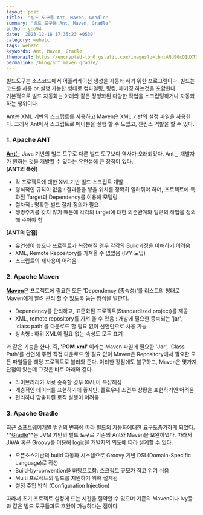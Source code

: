 ```yaml
---
layout: post
title:  "빌드 도구들 Ant, Maven, Gradle"
summary: "빌드 도구들 Ant, Maven, Gradle"
author: yoo94
date: '2023-12-16 17:35:23 +0530'
category: webetc
tags: webetc
keywords: Ant, Maven, Gradle
thumbnail: https://encrypted-tbn0.gstatic.com/images?q=tbn:ANd9GcQ1UXT3Ous2UpkMSNSv6b20E5pnwqT2VvQ8aA&s
permalink: /blog/ant_maven_gradle/
---
```

빌드도구는 소스코드에서 어플리케이션 생성을 자동화 하기 위한 프로그램이다. 빌드는 코드를 사용 or 실행 가능한 형태로 컴파일링, 링킹, 패키징 하는것을 포함한다.  
기본적으로 빌드 자동화는 아래와 같은 정형화된 다양한 작업을 스크립팅하거나 자동화 하는 행위이다.

Ant는 XML 기반의 스크립트를 사용하고 Maven은 XML 기반의 설정 파일을 사용한다.
그래서 Ant에서 스크립트로 메이븐을 실행 할 수 도있고, 젠킨스 역할을 할 수 있다.
### 1. Apache ANT

[**Ant**](http://ant.apache.org/)는 Java 기반의 빌드 도구로 다른 빌드 도구보다 역사가 오래되었다. Ant는 개발자가 원하는 것을 개발할 수 있다는 유연성에 큰 장점이 있다.   
**[ANT의 특징]**

- 각 프로젝트에 대한 XML기반 빌드 스크립트 개발
- 형식적인 규칙이 없음 : 결과물을 넣을 위치를 정확히 알려줘야 하며, 프로젝트에 특화된 Target과 Dependency를 이용해 모델링
- 절차적 : 명확한 빌드 절차 정의가 필요
- 생명주기를 갖지 않기 때문에 각각의 target에 대한 의존관계와 일련의 작업을 정의해 주어야 함

**[ANT의 단점]**

- 유연성이 높으나 프로젝트가 복잡해질 경우 각각의 Build과정을 이해하기 어려움
- XML, Remote Repository를 가져올 수 없었음 (IVY 도입)
- 스크립트의 재사용이 어려움

### 2. Apache Maven

[**Maven**](https://maven.apache.org/)은 프로젝트에 필요한 모든 'Dependency (종속성)'를 리스트의 형태로 Maven에게 알려 관리 할 수 있도록 돕는 방식을 말한다. 

- Dependency를 관리하고, 표준화된 프로젝트(Standardized project)를 제공
- XML, remote repository를 가져 올 수 있음 : 개발에 필요한 종속되는 'jar', 'class path'를 다운로드 할 필요 없이 선언만으로 사용 가능
- 상속형 : 하위 XML이 필요 없는 속성도 모두 표기

과 같은 기능을 한다. 즉, **'POM.xml'** 이라는 Maven 파일에 필요한 'Jar', 'Class Path'를 선언해 주면 직접 다운로드 할 필요 없이 Maven은 Repository에서 필요한 모든 파일들을 해당 프로젝트로 불러와 준다. 이러한 장점에도 불구하고, Maven은 몇가지 단점이 있는데 그것은 바로 아래와 같다.

- 라이브러리가 서로 종속할 경우 XML이 복잡해짐
- 계층적인 데이터를 표현하기에 좋지만, 플로우나 조건부 상황을 표현하기엔 어려움
- 편리하나 맞춤화된 로직 실행이 어려움

### 3. Apache Gradle

최근 소프트웨어개발 범위의 변화에 따라 빌드의 자동화에대한 요구도증가하게 되었다. **[Gradle](https://gradle.org/)**은 JVM 기반의 빌드 도구로 기존의 Ant와 Maven을 보완하였다. 따라서 JAVA 혹은 Groovy를 이용해 logic을 개발자의 의도에 따라 설계할 수 있다.

- 오픈소스기반의 build 자동화 시스템으로 Groovy 기반 DSL(Domain-Specific Language)로 작성
- Build-by-convention을 바탕으로함: 스크립트 규모가 작고 읽기 쉬움
- Multi 프로젝트의 빌드를 지원하기 위해 설계됨 
- 설정 주입 방식 (Configuration Injection)

따라서 초기 프로젝트 설정에 드는 시간을 절약할 수 있으며 기존의 Maven이나 Ivy등과 같은 빌드 도구들과도 호완이 가능하다는 점이다.  
